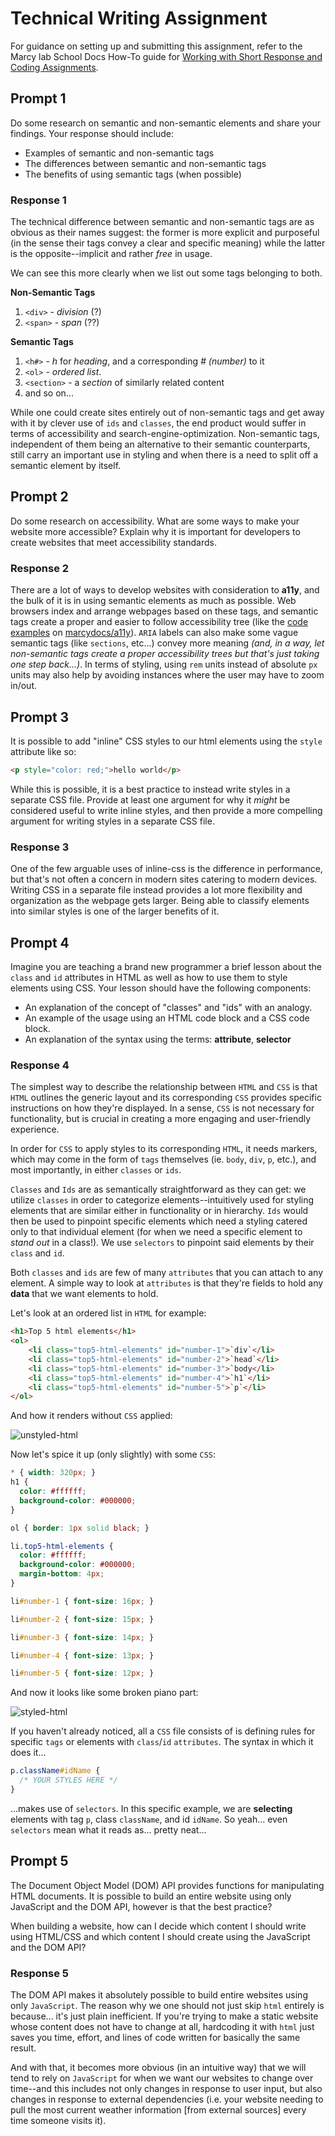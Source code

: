 # Technical Writing Assignment

For guidance on setting up and submitting this assignment, refer to the Marcy lab School Docs How-To guide for [Working with Short Response and Coding Assignments](https://marcylabschool.gitbook.io/marcy-lab-school-docs/fullstack-curriculum/how-tos/working-with-assignments#how-to-work-on-assignments).

## Prompt 1

Do some research on semantic and non-semantic elements and share your findings. Your response should include:

- Examples of semantic and non-semantic tags
- The differences between semantic and non-semantic tags
- The benefits of using semantic tags (when possible)

### Response 1

The technical difference between semantic and non-semantic tags are as obvious as their names suggest: the former is more explicit and purposeful (in the sense their tags convey a clear and specific meaning) while the latter is the opposite--implicit and rather _free_ in usage.

We can see this more clearly when we list out some tags belonging to both.

**Non-Semantic Tags**

1. `<div>` - _division_ (?)
2. `<span>` - _span_ (??)

**Semantic Tags**

1. `<h#>` - _h_ for _heading_, and a corresponding _# (number)_ to it
2. `<ol>` - _ordered list_.
3. `<section>` - a _section_ of similarly related content
4. and so on...

While one could create sites entirely out of non-semantic tags and get away with it by clever use of `ids` and `classes`, the end product would suffer in terms of accessibility and search-engine-optimization. Non-semantic tags, independent of them being an alternative to their semantic counterparts, still carry an important use in styling and when there is a need to split off a semantic element by itself.

## Prompt 2

Do some research on accessibility. What are some ways to make your website more accessible? Explain why it is important for developers to create websites that meet accessibility standards.

### Response 2

There are a lot of ways to develop websites with consideration to **a11y**, and the bulk of it is in using semantic elements as much as possible. Web browsers index and arrange webpages based on these tags, and semantic tags create a proper and easier to follow accessibility tree (like the [code examples](https://github.com/The-Marcy-Lab-School/2-0-3-accessibility-html-best-practices) on [marcydocs/a11y](https://marcylabschool.gitbook.io/marcy-lab-school-docs/fullstack-curriculum/mod-2-html-css-dom/4-accessibility#part-0-why-a11y)). `ARIA` labels can also make some vague semantic tags (like `sections`, etc...) convey more meaning _(and, in a way, let non-semantic tags create a proper accessibility trees but that's just taking one step back...)_. In terms of styling, using `rem` units instead of absolute `px` units may also help by avoiding instances where the user may have to zoom in/out.

## Prompt 3

It is possible to add "inline" CSS styles to our html elements using the `style` attribute like so:

```html
<p style="color: red;">hello world</p>
```

While this is possible, it is a best practice to instead write styles in a separate CSS file. Provide at least one argument for why it _might_ be considered useful to write inline styles, and then provide a more compelling argument for writing styles in a separate CSS file.

### Response 3
One of the few arguable uses of inline-css is the difference in performance, but that's not often a concern in modern sites catering to modern devices. Writing CSS in a separate file instead provides a lot more flexibility and organization as the webpage gets larger. Being able to classify elements into similar styles is one of the larger benefits of it.

## Prompt 4

Imagine you are teaching a brand new programmer a brief lesson about the `class` and `id` attributes in HTML as well as how to use them to style elements using CSS. Your lesson should have the following components:

* An explanation of the concept of "classes" and "ids" with an analogy.
* An example of the usage using an HTML code block and a CSS code block.
* An explanation of the syntax using the terms: **attribute**, **selector** 

### Response 4
The simplest way to describe the relationship between `HTML` and `CSS` is that `HTML` outlines the generic layout and its corresponding `CSS` provides specific instructions on how they're displayed. In a sense, `CSS` is not necessary for functionality, but is crucial in creating a more engaging and user-friendly experience.

In order for `CSS` to apply styles to its corresponding `HTML`, it needs markers, which may come in the form of `tags` themselves (ie. `body`, `div`, `p`, etc.), and most importantly, in either `classes` or `ids`.

`Classes` and `Ids` are as semantically straightforward as they can get: we utilize `classes` in order to categorize elements--intuitively used for styling elements that are similar either in functionality or in hierarchy. `Ids` would then be used to pinpoint specific elements which need a styling catered only to that individual element (for when we need a specific element to _stand out_ in a class!). We use `selectors` to pinpoint said elements by their `class` and `id`.

Both `classes` and `ids` are few of many `attributes` that you can attach to any element. A simple way to look at `attributes` is that they're fields to hold any **data** that we want elements to hold.

Let's look at an ordered list in `HTML` for example:

```html
<h1>Top 5 html elements</h1>
<ol>
    <li class="top5-html-elements" id="number-1">`div`</li>
    <li class="top5-html-elements" id="number-2">`head`</li>
    <li class="top5-html-elements" id="number-3">`body</li>
    <li class="top5-html-elements" id="number-4">`h1`</li>
    <li class="top5-html-elements" id="number-5">`p`</li>
</ol>
```
And how it renders without `CSS` applied:

![unstyled-html](./public/unstyled-html.png)

Now let's spice it up (only slightly) with some `CSS`:

```css
* { width: 320px; }
h1 {
  color: #ffffff;
  background-color: #000000;
}

ol { border: 1px solid black; }

li.top5-html-elements {
  color: #ffffff;
  background-color: #000000;
  margin-bottom: 4px;
}

li#number-1 { font-size: 16px; }

li#number-2 { font-size: 15px; }

li#number-3 { font-size: 14px; }

li#number-4 { font-size: 13px; }

li#number-5 { font-size: 12px; }
```

And now it looks like some broken piano part:

![styled-html](./public/styled-html.png)

If you haven't already noticed, all a `CSS` file consists of is defining rules for specific `tags` or elements with `class`/`id` `attributes`. The syntax in which it does it...

```css
p.className#idName {
  /* YOUR STYLES HERE */
}
```

...makes use of `selectors`. In this specific example, we are **selecting** elements with tag `p`, class `className`, and id `idName`. So yeah... even `selectors` mean what it reads as... pretty neat...

## Prompt 5

The Document Object Model (DOM) API provides functions for manipulating HTML documents. It is possible to build an entire website using only JavaScript and the DOM API, however is that the best practice?

When building a website, how can I decide which content I should write using HTML/CSS and which content I should create using the JavaScript and the DOM API?

### Response 5
The DOM API makes it absolutely possible to build entire websites using only `JavaScript`. The reason why we one should not just skip `html` entirely is because... it's just plain inefficient. If you're trying to make a static website whose content does not have to change at all, hardcoding it with `html` just saves you time, effort, and lines of code written for basically the same result.

And with that, it becomes more obvious (in an intuitive way) that we will tend to rely on `JavaScript` for when we want our websites to change over time--and this includes not only changes in response to user input, but also changes in response to external dependencies (i.e. your website needing to pull the most current weather information [from external sources] every time someone visits it).
